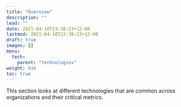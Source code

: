 ```yaml
---
title: "Overview"
description: ""
lead: ""
date: 2021-04-10T23:38:23+12:00
lastmod: 2021-04-10T23:38:23+12:00
draft: true
images: []
menu: 
  tech:
    parent: "technologies"
weight: 010
toc: true
---
```


This section looks at different technologies that are common across organizations and their critical metrics.
